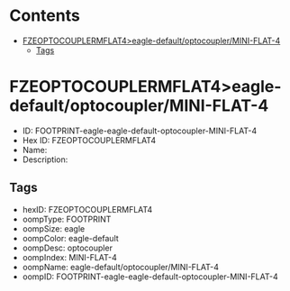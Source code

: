 



Contents
========

* [FZEOPTOCOUPLERMFLAT4>eagle-default/optocoupler/MINI-FLAT-4](#fzeoptocouplermflat4eagle-defaultoptocouplermini-flat-4)
	* [Tags](#tags)

# FZEOPTOCOUPLERMFLAT4>eagle-default/optocoupler/MINI-FLAT-4

- ID: FOOTPRINT-eagle-eagle-default-optocoupler-MINI-FLAT-4
- Hex ID: FZEOPTOCOUPLERMFLAT4
- Name: 
- Description: 

## Tags

- hexID: FZEOPTOCOUPLERMFLAT4
- oompType: FOOTPRINT
- oompSize: eagle
- oompColor: eagle-default
- oompDesc: optocoupler
- oompIndex: MINI-FLAT-4
- oompName: eagle-default/optocoupler/MINI-FLAT-4
- oompID: FOOTPRINT-eagle-eagle-default-optocoupler-MINI-FLAT-4
